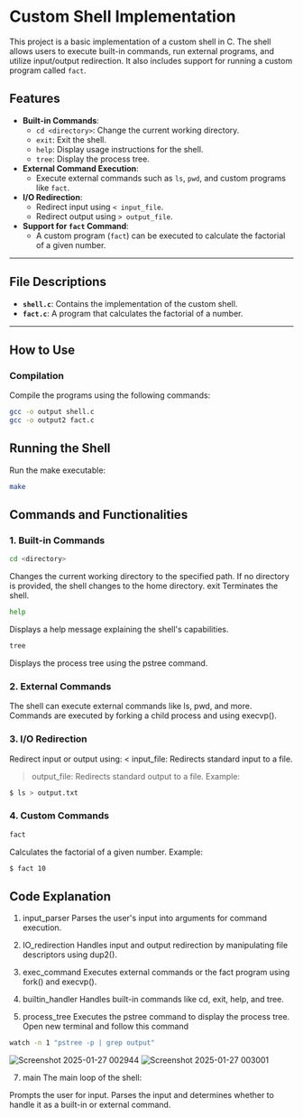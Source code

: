 # Custom Shell Implementation

This project is a basic implementation of a custom shell in C. The shell allows users to execute built-in commands, run external programs, and utilize input/output redirection. It also includes support for running a custom program called `fact`.

## Features
- **Built-in Commands**:
  - `cd <directory>`: Change the current working directory.
  - `exit`: Exit the shell.
  - `help`: Display usage instructions for the shell.
  - `tree`: Display the process tree.
- **External Command Execution**:
  - Execute external commands such as `ls`, `pwd`, and custom programs like `fact`.
- **I/O Redirection**:
  - Redirect input using `< input_file`.
  - Redirect output using `> output_file`.
- **Support for `fact` Command**:
  - A custom program (`fact`) can be executed to calculate the factorial of a given number.

---

## File Descriptions
- **`shell.c`**: Contains the implementation of the custom shell.
- **`fact.c`**: A program that calculates the factorial of a number.

---

## How to Use

### Compilation
Compile the programs using the following commands:
```bash
gcc -o output shell.c
gcc -o output2 fact.c
```

## Running the Shell
Run the make executable:
```bash
make
```

## Commands and Functionalities
### 1. Built-in Commands
```bash
cd <directory>
```
Changes the current working directory to the specified path.
If no directory is provided, the shell changes to the home directory.
exit
Terminates the shell.
```bash
help
```
Displays a help message explaining the shell's capabilities.
```bash
tree
```
Displays the process tree using the pstree command.

### 2. External Commands
The shell can execute external commands like ls, pwd, and more.
Commands are executed by forking a child process and using execvp().

### 3. I/O Redirection
Redirect input or output using:
< input_file: Redirects standard input to a file.
> output_file: Redirects standard output to a file.
Example:
```bash
$ ls > output.txt
```

### 4. Custom Commands
```bash
fact
```
Calculates the factorial of a given number.
Example:
```bash
$ fact 10
```

## Code Explanation
1. input_parser
Parses the user's input into arguments for command execution.

2. IO_redirection
Handles input and output redirection by manipulating file descriptors using dup2().

3. exec_command
Executes external commands or the fact program using fork() and execvp().

4. builtin_handler
Handles built-in commands like cd, exit, help, and tree.

5. process_tree
Executes the pstree command to display the process tree.
Open new terminal and follow this command
```bash
watch -n 1 "pstree -p | grep output"
```

![Screenshot 2025-01-27 002944](https://github.com/user-attachments/assets/3edfbd01-9e0b-4452-be76-a1b729e28bdd)
![Screenshot 2025-01-27 003001](https://github.com/user-attachments/assets/eb1be658-a8eb-43e7-8fab-c64d43790a36)


7. main
The main loop of the shell:

Prompts the user for input.
Parses the input and determines whether to handle it as a built-in or external command.
